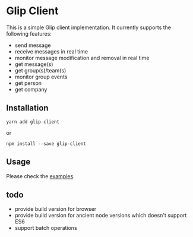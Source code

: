 # Glip Client

This is a simple Glip client implementation. It currently supports the following features:

- send message
- receive messages in real time
- monitor message modification and removal in real time
- get message(s)
- get group(s)/team(s)
- monitor group events
- get person
- get company


## Installation

```
yarn add glip-client
```

or

```
npm install --save glip-client
```


## Usage

Please check the [examples](examples).


## todo

- provide build version for browser
- provide build version for ancient node versions which doesn't support ES6
- support batch operations
